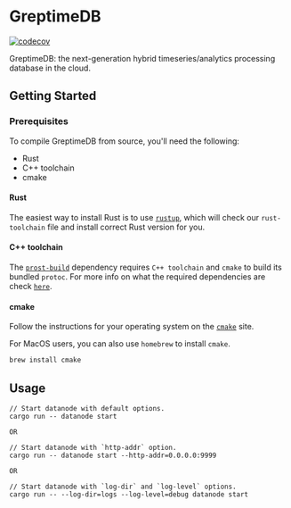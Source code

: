 # GreptimeDB

[![codecov](https://codecov.io/gh/GrepTimeTeam/greptimedb/branch/develop/graph/badge.svg?token=FITFDI3J3C)](https://codecov.io/gh/GrepTimeTeam/greptimedb)

GreptimeDB: the next-generation hybrid timeseries/analytics processing database in the cloud.

## Getting Started
### Prerequisites
To compile GreptimeDB from source, you'll need the following:
- Rust
- C++ toolchain
- cmake

#### Rust
The easiest way to install Rust is to use [`rustup`](https://rustup.rs/), which will check our `rust-toolchain` file and install correct Rust version for you.

#### C++ toolchain
The [`prost-build`](https://github.com/tokio-rs/prost/tree/master/prost-build) dependency requires `C++ toolchain` and `cmake` to build its bundled `protoc`. For more info on what the required dependencies are check [`here`](https://github.com/protocolbuffers/protobuf/blob/master/src/README.md).

#### cmake
Follow the instructions for your operating system on the [`cmake`](https://cmake.org/install/) site.

For MacOS users, you can also use `homebrew` to install `cmake`.
```bash
brew install cmake
```

## Usage

```
// Start datanode with default options.
cargo run -- datanode start

OR

// Start datanode with `http-addr` option.
cargo run -- datanode start --http-addr=0.0.0.0:9999

OR

// Start datanode with `log-dir` and `log-level` options.
cargo run -- --log-dir=logs --log-level=debug datanode start
```

